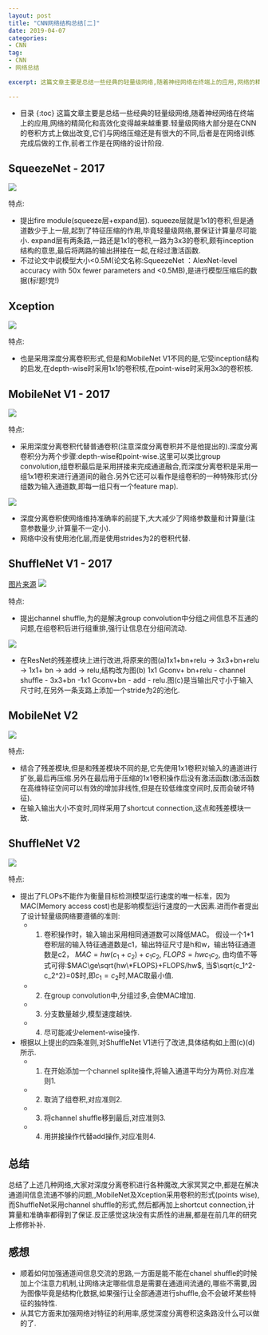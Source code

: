 ```yaml
---
layout: post
title: "CNN网络结构总结[二]"
date: 2019-04-07
categories:
- CNN
tag:
- CNN
- 网络总结

excerpt: 这篇文章主要是总结一些经典的轻量级网络,随着神经网络在终端上的应用,网络的精简化和高效化变得越来越重要.轻量级网络大部分是在CNN的卷积方式上做出改变,它们与网络压缩还是有很大的不同,后者是在网络训练完成后做的工作,前者工作是在网络的设计阶段.

---
```

* 目录
{:toc}
这篇文章主要是总结一些经典的轻量级网络,随着神经网络在终端上的应用,网络的精简化和高效化变得越来越重要.轻量级网络大部分是在CNN的卷积方式上做出改变,它们与网络压缩还是有很大的不同,后者是在网络训练完成后做的工作,前者工作是在网络的设计阶段.


## SqueezeNet - 2017

<img src="/assets/images/posts/CNN2/squeezenet.jpg"/>

特点:
- 提出fire module(squeeze层+expand层). squeeze层就是1x1的卷积,但是通道数少于上一层,起到了特征压缩的作用,毕竟轻量级网络,要保证计算量尽可能小. expand层有两条路,一路还是1x1的卷积,一路为3x3的卷积,颇有inception结构的意思,最后将两路的输出拼接在一起,在经过激活函数.
- 不过论文中说模型大小<0.5M(论文名称:SqueezeNet ：AlexNet-level accuracy with 50x fewer parameters and <0.5MB),是进行模型压缩后的数据(标!题!党!)

## Xception

<img src="/assets/images/posts/CNN2/xcepyion.jpg"/>

特点:
- 也是采用深度分离卷积形式,但是和MobileNet V1不同的是,它受inception结构的启发,在depth-wise时采用1x1的卷积核,在point-wise时采用3x3的卷积核.

## MobileNet V1 - 2017

<img src="/assets/images/posts/CNN2/mobilenet1.jpg"/>

特点:
- 采用深度分离卷积代替普通卷积(注意深度分离卷积并不是他提出的).深度分离卷积分为两个步骤:depth-wise和point-wise.这里可以类比group convolution,组卷积最后是采用拼接来完成通道融合,而深度分离卷积是采用一组1x1卷积来进行通道间的融合.另外它还可以看作是组卷积的一种特殊形式(分组数为输入通道数,即每一组只有一个feature map).

<img src="/assets/images/posts/CNN2/mobilenet12.png"/>

- 深度分离卷积使网络维持准确率的前提下,大大减少了网络参数量和计算量(注意参数量少,计算量不一定小).
- 网络中没有使用池化层,而是使用strides为2的卷积代替.

## ShuffleNet V1 - 2017

[图片来源](https://blog.csdn.net/u011974639/article/details/79200559)
<img src="/assets/images/posts/CNN2/shuffle.png"/>

特点:
- 提出channel shuffle,为的是解决group convolution中分组之间信息不互通的问题,在组卷积后进行组重排,强行让信息在分组间流动.

<img src="/assets/images/posts/CNN2/shuffle1.png"/>

- 在ResNet的残差模块上进行改进,将原来的图(a)1x1+bn+relu -> 3x3+bn+relu -> 1x1+ bn  -> add -> relu,结构改为图(b) 1x1 Gconv+ bn+relu - channel shuffle - 3x3+bn -1x1 Gconv+bn - add - relu.图(c)是当输出尺寸小于输入尺寸时,在另外一条支路上添加一个stride为2的池化.

## MobileNet V2

<img src="/assets/images/posts/CNN2/mobilenet2.png"/>

特点:
- 结合了残差模块,但是和残差模块不同的是,它先使用1x1卷积对输入的通道进行扩张,最后再压缩.另外在最后用于压缩的1x1卷积操作后没有激活函数(激活函数在高维特征空间可以有效的增加非线性,但是在较低维度空间时,反而会破坏特征).
- 在输入输出大小不变时,同样采用了shortcut connection,这点和残差模块一致.

## ShuffleNet V2

<img src="/assets/images/posts/CNN2/shuffle2.jpg"/>

特点:
- 提出了FLOPs不能作为衡量目标检测模型运行速度的唯一标准，因为MAC(Memory access cost)也是影响模型运行速度的一大因素.进而作者提出了设计轻量级网络要遵循的准则:
	- 1. 卷积操作时，输入输出采用相同通道数可以降低MAC。
	假设一个1*1卷积层的输入特征通道数是c1，输出特征尺寸是h和w，输出特征通道数是c2，
	$MAC=hw(c_1+c_2)+c_{1}c_{2}$,
	$FLOPS=hwc_{1}c_{2}$,
	由均值不等式可得:$MAC\ge\sqrt{hw\*FLOPS}+FLOPS/hw$,
	当$\sqrt{c_1^2-c_2^2}=0$时,即$c_1=c_2$时,MAC取最小值.
	- 2. 在group convolution中,分组过多,会使MAC增加.
	- 3. 分支数量越少,模型速度越快.
	- 4. 尽可能减少element-wise操作.
- 根据以上提出的四条准则,对ShuffleNet V1进行了改进,具体结构如上图(c)(d)所示.
	- 1. 在开始添加一个channel splite操作,将输入通道平均分为两份.对应准则1.
	- 2. 取消了组卷积,对应准则2.
	- 3. 将channel shuffle移到最后,对应准则3.
	- 4. 用拼接操作代替add操作,对应准则4.

## 总结

总结了上述几种网络,大家对深度分离卷积进行各种魔改,大家冥冥之中,都是在解决通道间信息流通不够的问题,,MobileNet及Xception采用卷积的形式(points wise),而ShuffleNet采用channel shuffle的形式,然后都再加上shortcut connection,计算量和准确率都得到了保证.反正感觉这块没有实质性的进展,都是在前几年的研究上修修补补.

## 感想

- 顺着如何加强通道间信息交流的思路,一方面是能不能在chanel shuffle的时候加上个注意力机制,让网络决定哪些信息是需要在通道间流通的,哪些不需要,因为图像毕竟是结构化数据,如果强行让全部通道进行shuffle,会不会破坏某些特征的独特性.
- 从其它方面来加强网络对特征的利用率,感觉深度分离卷积这条路没什么可以做的了.
